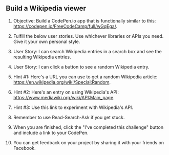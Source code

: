 ## Build a Wikipedia viewer

1. Objective: Build a CodePen.io app that is functionally similar to this: https://codepen.io/FreeCodeCamp/full/wGqEga/.

2. Fulfill the below user stories. Use whichever libraries or APIs you need. Give it your own personal style.

3. User Story: I can search Wikipedia entries in a search box and see the resulting Wikipedia entries.

4. User Story: I can click a button to see a random Wikipedia entry.

5. Hint #1: Here's a URL you can use to get a random Wikipedia article: https://en.wikipedia.org/wiki/Special:Random.

6. Hint #2: Here's an entry on using Wikipedia's API: https://www.mediawiki.org/wiki/API:Main_page.

7. Hint #3: Use this link to experiment with Wikipedia's API.

7. Remember to use Read-Search-Ask if you get stuck.

8. When you are finished, click the "I've completed this challenge" button and include a link to your CodePen.

9. You can get feedback on your project by sharing it with your friends on Facebook.
